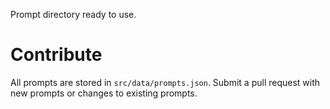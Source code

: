 Prompt directory ready to use.

# Contribute

All prompts are stored in `src/data/prompts.json`. Submit a pull request with new prompts or changes to existing prompts.